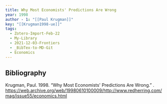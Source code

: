 ```yaml
---
title: Why Most Economists' Predictions Are Wrong
year: 1998
author - 1: "[[Paul Krugman]]"
key: "[[Krugman1998-ue]]"
tags:
  - Zotero-Import-Feb-22
  - My-Library
  - 2021-12-03-Frontiers
  - _BibTex-to-MD-Git
  - Economics
---
```


## Bibliography
Krugman, Paul. 1998. “Why Most Economists' Predictions Are Wrong.” . https://web.archive.org/web/19980610100009/http://www.redherring.com/mag/issue55/economics.html